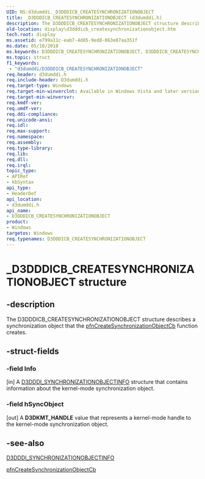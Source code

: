 ```yaml
---
UID: NS:d3dumddi._D3DDDICB_CREATESYNCHRONIZATIONOBJECT
title: _D3DDDICB_CREATESYNCHRONIZATIONOBJECT (d3dumddi.h)
description: The D3DDDICB_CREATESYNCHRONIZATIONOBJECT structure describes a synchronization object that the pfnCreateSynchronizationObjectCb function creates.
old-location: display\d3dddicb_createsynchronizationobject.htm
tech.root: display
ms.assetid: e799a11c-eab7-4d85-9ed8-063e87aa351f
ms.date: 05/10/2018
ms.keywords: D3DDDICB_CREATESYNCHRONIZATIONOBJECT, D3DDDICB_CREATESYNCHRONIZATIONOBJECT structure [Display Devices], D3D_param_Structs_b52426c9-988d-4676-b906-cfa13cc9ffc5.xml, _D3DDDICB_CREATESYNCHRONIZATIONOBJECT, d3dumddi/D3DDDICB_CREATESYNCHRONIZATIONOBJECT, display.d3dddicb_createsynchronizationobject
ms.topic: struct
f1_keywords:
 - "d3dumddi/D3DDDICB_CREATESYNCHRONIZATIONOBJECT"
req.header: d3dumddi.h
req.include-header: D3dumddi.h
req.target-type: Windows
req.target-min-winverclnt: Available in Windows Vista and later versions of the Windows operating systems.
req.target-min-winversvr: 
req.kmdf-ver: 
req.umdf-ver: 
req.ddi-compliance: 
req.unicode-ansi: 
req.idl: 
req.max-support: 
req.namespace: 
req.assembly: 
req.type-library: 
req.lib: 
req.dll: 
req.irql: 
topic_type:
- APIRef
- kbSyntax
api_type:
- HeaderDef
api_location:
- d3dumddi.h
api_name:
- D3DDDICB_CREATESYNCHRONIZATIONOBJECT
product:
- Windows
targetos: Windows
req.typenames: D3DDDICB_CREATESYNCHRONIZATIONOBJECT
---
```


# _D3DDDICB_CREATESYNCHRONIZATIONOBJECT structure


## -description


The D3DDDICB_CREATESYNCHRONIZATIONOBJECT structure describes a synchronization object that the <a href="https://docs.microsoft.com/windows-hardware/drivers/ddi/content/d3dumddi/nc-d3dumddi-pfnd3dddi_createsynchronizationobjectcb">pfnCreateSynchronizationObjectCb</a> function creates.


## -struct-fields




### -field Info

[in] A <a href="https://docs.microsoft.com/windows-hardware/drivers/ddi/content/d3dukmdt/ns-d3dukmdt-_d3dddi_synchronizationobjectinfo">D3DDDI_SYNCHRONIZATIONOBJECTINFO</a> structure that contains information about the kernel-mode synchronization object.


### -field hSyncObject

[out] A <b>D3DKMT_HANDLE</b> value that represents a kernel-mode handle to the kernel-mode synchronization object. 


## -see-also




<a href="https://docs.microsoft.com/windows-hardware/drivers/ddi/content/d3dukmdt/ns-d3dukmdt-_d3dddi_synchronizationobjectinfo">D3DDDI_SYNCHRONIZATIONOBJECTINFO</a>



<a href="https://docs.microsoft.com/windows-hardware/drivers/ddi/content/d3dumddi/nc-d3dumddi-pfnd3dddi_createsynchronizationobjectcb">pfnCreateSynchronizationObjectCb</a>
 

 

